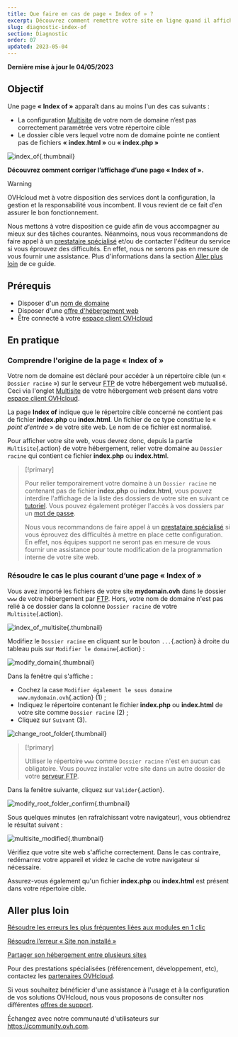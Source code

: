 ```yaml
---
title: Que faire en cas de page « Index of » ?
excerpt: Découvrez comment remettre votre site en ligne quand il affiche une page « Index of »
slug: diagnostic-index-of
section: Diagnostic
order: 07
updated: 2023-05-04
---
```


**Dernière mise à jour le 04/05/2023**

## Objectif

Une page **« Index of »** apparaît dans au moins l'un des cas suivants :

- La configuration [Multisite](/pages/web/hosting/multisites_configure_multisite) de votre nom de domaine n’est pas correctement paramétrée vers votre répertoire cible
- Le dossier cible vers lequel votre nom de domaine pointe ne contient pas de fichiers **« index.html »** ou **« index.php »**

![index_of](images/index_of.png){.thumbnail}

**Découvrez comment corriger l’affichage d’une page « Index of ».**

> [!warning]
>
> OVHcloud met à votre disposition des services dont la configuration, la gestion et la responsabilité vous incombent. Il vous revient de ce fait d'en assurer le bon fonctionnement.
>
> Nous mettons à votre disposition ce guide afin de vous accompagner au mieux sur des tâches courantes. Néanmoins, nous vous recommandons de faire appel à un [prestataire spécialisé](https://partner.ovhcloud.com/fr/directory/) et/ou de contacter l'éditeur du service si vous éprouvez des difficultés. En effet, nous ne serons pas en mesure de vous fournir une assistance. Plus d'informations dans la section [Aller plus loin](#gofurther) de ce guide.
>

## Prérequis

- Disposer d'un [nom de domaine](https://www.ovhcloud.com/fr/domains/)
- Disposer d'une [offre d'hébergement web](https://www.ovhcloud.com/fr/web-hosting/)
- Être connecté à votre [espace client OVHcloud](https://www.ovh.com/auth/?action=gotomanager&from=https://www.ovh.com/fr/&ovhSubsidiary=fr)

## En pratique

### Comprendre l'origine de la page « Index of »

Votre nom de domaine est déclaré pour accéder à un répertoire cible (un « `Dossier racine` ») sur le serveur [FTP](https://docs.ovh.com/fr/hosting/connexion-espace-stockage-ftp-hebergement-web/) de votre hébergement web mutualisé. Ceci via l'onglet [Multisite](/pages/web/hosting/multisites_configure_multisite) de votre hébergement web présent dans votre [espace client OVHcloud](https://www.ovh.com/auth/?action=gotomanager&from=https://www.ovh.com/fr/&ovhSubsidiary=fr).

La page **Index of** indique que le répertoire cible concerné ne contient pas de fichier **index.php** ou **index.html**. Un fichier de ce type constitue le « *point d'entrée* » de votre site web. Le nom de ce fichier est normalisé.

Pour afficher votre site web, vous devrez donc, depuis la partie `Multisite`{.action} de votre hébergement, relier votre domaine au `Dossier racine` qui contient ce fichier **index.php** ou **index.html**.

> [!primary]
>
> Pour relier temporairement votre domaine à un `Dossier racine` ne contenant pas de fichier **index.php** ou **index.html**, vous pouvez interdire l'affichage de la liste des dossiers de votre site en suivant ce [tutoriel](https://docs.ovh.com/fr/hosting/mutualise-htaccess-les-autres-operations-realisables-avec-des-fichiers-htaccess/#empecher-le-listage-du-contenu-dun-repertoire). Vous pouvez également protéger l'accès à vos dossiers par un [mot de passe](https://docs.ovh.com/fr/hosting/mutualise-htaccess-comment-proteger-lacces-a-un-repertoire-par-une-authentification/).
>
> Nous vous recommandons de faire appel à un [prestataire spécialisé](https://partner.ovhcloud.com/fr/directory/) si vous éprouvez des difficultés à mettre en place cette configuration. En effet, nos équipes support ne seront pas en mesure de vous fournir une assistance pour toute modification de la programmation interne de votre site web.

### Résoudre le cas le plus courant d’une page « Index of »

Vous avez importé les fichiers de votre site **mydomain.ovh** dans le dossier `www` de votre hébergement par [FTP](https://docs.ovh.com/fr/hosting/connexion-espace-stockage-ftp-hebergement-web/). Hors, votre nom de domaine n'est pas relié à ce dossier dans la colonne `Dossier racine` de votre `Multisite`{.action}.

![index_of_multisite](images/index_of_multisite.png){.thumbnail}

Modifiez le `Dossier racine` en cliquant sur le bouton `...`{.action} à droite du tableau puis sur `Modifier le domaine`{.action} :

![modify_domain](images/modify_domain.png){.thumbnail}

Dans la fenêtre qui s'affiche :

* Cochez la case `Modifier également le sous domaine www.mydomain.ovh`{.action} (1) ;
* Indiquez le répertoire contenant le fichier **index.php** ou **index.html** de votre site comme `Dossier racine` (2) ;
* Cliquez sur `Suivant` (3).

![change_root_folder](images/change_root_folder01.png){.thumbnail}

> [!primary]
>
> Utiliser le répertoire `www` comme `Dossier racine` n'est en aucun cas obligatoire. Vous pouvez installer votre site dans un autre dossier de votre [serveur FTP](https://docs.ovh.com/fr/hosting/connexion-espace-stockage-ftp-hebergement-web/).
>

Dans la fenêtre suivante, cliquez sur `Valider`{.action}.

![modify_root_folder_confirm](images/modify_root_folder_confirm.png){.thumbnail}

Sous quelques minutes (en rafraîchissant votre navigateur), vous obtiendrez le résultat suivant :


![multisite_modified](images/multisite_modified.png){.thumbnail}

Vérifiez que votre site web s'affiche correctement. Dans le cas contraire, redémarrez votre appareil et videz le cache de votre navigateur si nécessaire.

Assurez-vous également qu'un fichier **index.php** ou **index.html** est présent dans votre répertoire cible.

## Aller plus loin <a name="gofurther"></a>

[Résoudre les erreurs les plus fréquentes liées aux modules en 1 clic](https://docs.ovh.com/fr/hosting/erreurs-frequentes-modules-en-1-clic/)

[Résoudre l’erreur « Site non installé »](https://docs.ovh.com/fr/hosting/erreur-site-non-installe/)

[Partager son hébergement entre plusieurs sites](https://docs.ovh.com/fr/hosting/multisites-configurer-un-multisite-sur-mon-hebergement-web/)

Pour des prestations spécialisées (référencement, développement, etc), contactez les [partenaires OVHcloud](https://partner.ovhcloud.com/fr/directory/).

Si vous souhaitez bénéficier d'une assistance à l'usage et à la configuration de vos solutions OVHcloud, nous vous proposons de consulter nos différentes [offres de support](https://www.ovhcloud.com/fr/support-levels/).

Échangez avec notre communauté d'utilisateurs sur <https://community.ovh.com>.
